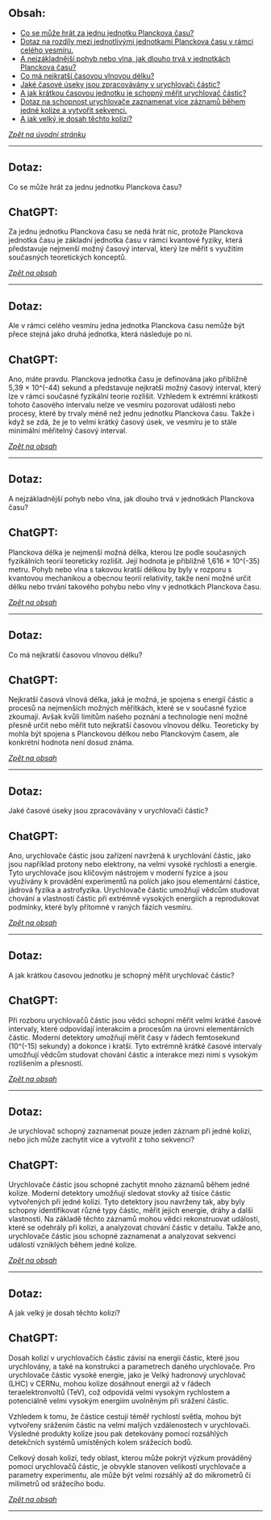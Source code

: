 ## Obsah:

- [Co se může hrát za jednu jednotku Planckova času?](#dotaz)
- [Dotaz na rozdíly mezi jednotlivými jednotkami Planckova času v rámci celého vesmíru.](#dotaz-1)
- [A nejzákladnější pohyb nebo vlna, jak dlouho trvá v jednotkách Planckova času?](#dotaz-2)
- [Co má nejkratší časovou vlnovou délku?](#dotaz-3)
- [Jaké časové úseky jsou zpracovávány v urychlovači částic?](#dotaz-4)
- [A jak krátkou časovou jednotku je schopný měřit urychlovač částic?](#dotaz-5)
- [Dotaz na schopnost urychlovače zaznamenat více záznamů během jedné kolize a vytvořit sekvenci.](#dotaz-6)
- [A jak velký je dosah těchto kolizí?](#dotaz-7)


[*Zpět na úvodní stránku*](../README.md)

---

## Dotaz:

Co se může hrát za jednu jednotku Planckova času?

## ChatGPT:

Za jednu jednotku Planckova času se nedá hrát nic, protože Planckova jednotka času je základní jednotka času v rámci kvantové fyziky, která představuje nejmenší možný časový interval, který lze měřit s využitím současných teoretických konceptů.


[*Zpět na obsah*](#obsah)

---

## Dotaz:

Ale v rámci celého vesmíru jedna jednotka Planckova času nemůže být přece stejná jako druhá jednotka, která následuje po ní.

## ChatGPT:

Ano, máte pravdu. Planckova jednotka času je definována jako přibližně 5,39 × 10^(-44) sekund a představuje nejkratší možný časový interval, který lze v rámci současné fyzikální teorie rozlišit. Vzhledem k extrémní krátkosti tohoto časového intervalu nelze ve vesmíru pozorovat události nebo procesy, které by trvaly méně než jednu jednotku Planckova času. Takže i když se zdá, že je to velmi krátký časový úsek, ve vesmíru je to stále minimální měřitelný časový interval.


[*Zpět na obsah*](#obsah)

---

## Dotaz:

A nejzákladnější pohyb nebo vlna, jak dlouho trvá v jednotkách Planckova času?

## ChatGPT:

Planckova délka je nejmenší možná délka, kterou lze podle současných fyzikálních teorií teoreticky rozlišit. Její hodnota je přibližně 1,616 × 10^(-35) metru. Pohyb nebo vlna s takovou kratší délkou by byly v rozporu s kvantovou mechanikou a obecnou teorií relativity, takže není možné určit délku nebo trvání takového pohybu nebo vlny v jednotkách Planckova času.


[*Zpět na obsah*](#obsah)

---

## Dotaz:

Co má nejkratší časovou vlnovou délku?

## ChatGPT:

Nejkratší časová vlnová délka, jaká je možná, je spojena s energií částic a procesů na nejmenších možných měřítkách, které se v současné fyzice zkoumají. Avšak kvůli limitům našeho poznání a technologie není možné přesně určit nebo měřit tuto nejkratší časovou vlnovou délku. Teoreticky by mohla být spojena s Planckovou délkou nebo Planckovým časem, ale konkrétní hodnota není dosud známa.


[*Zpět na obsah*](#obsah)

---

## Dotaz:

Jaké časové úseky jsou zpracovávány v urychlovači částic?

## ChatGPT:

Ano, urychlovače částic jsou zařízení navržená k urychlování částic, jako jsou například protony nebo elektrony, na velmi vysoké rychlosti a energie. Tyto urychlovače jsou klíčovým nástrojem v moderní fyzice a jsou využívány k provádění experimentů na polích jako jsou elementární částice, jádrová fyzika a astrofyzika. Urychlovače částic umožňují vědcům studovat chování a vlastnosti částic při extrémně vysokých energiích a reprodukovat podmínky, které byly přítomné v raných fázích vesmíru.


[*Zpět na obsah*](#obsah)

---

## Dotaz:

A jak krátkou časovou jednotku je schopný měřit urychlovač částic?

## ChatGPT:

Při rozboru urychlovačů částic jsou vědci schopni měřit velmi krátké časové intervaly, které odpovídají interakcím a procesům na úrovni elementárních částic. Moderní detektory umožňují měřit časy v řádech femtosekund (10^(-15) sekundy) a dokonce i kratší. Tyto extrémně krátké časové intervaly umožňují vědcům studovat chování částic a interakce mezi nimi s vysokým rozlišením a přesností.


[*Zpět na obsah*](#obsah)

---

## Dotaz:

Je urychlovač schopný zaznamenat pouze jeden záznam při jedné kolizi, nebo jich může zachytit více a vytvořit z toho sekvenci?

## ChatGPT:

Urychlovače částic jsou schopné zachytit mnoho záznamů během jedné kolize. Moderní detektory umožňují sledovat stovky až tisíce částic vytvořených při jedné kolizi. Tyto detektory jsou navrženy tak, aby byly schopny identifikovat různé typy částic, měřit jejich energie, dráhy a další vlastnosti. Na základě těchto záznamů mohou vědci rekonstruovat události, které se odehrály při kolizi, a analyzovat chování částic v detailu. Takže ano, urychlovače částic jsou schopné zaznamenat a analyzovat sekvenci událostí vzniklých během jedné kolize.


[*Zpět na obsah*](#obsah)

---

## Dotaz:

A jak velký je dosah těchto kolizí?

## ChatGPT:

Dosah kolizí v urychlovačích částic závisí na energii částic, které jsou urychlovány, a také na konstrukci a parametrech daného urychlovače. Pro urychlovače částic vysoké energie, jako je Velký hadronový urychlovač (LHC) v CERNu, mohou kolize dosáhnout energií až v řádech teraelektronvoltů (TeV), což odpovídá velmi vysokým rychlostem a potenciálně velmi vysokým energiím uvolněným při srážení částic.

Vzhledem k tomu, že částice cestují téměř rychlostí světla, mohou být vytvořeny srážením částic na velmi malých vzdálenostech v urychlovači. Výsledné produkty kolize jsou pak detekovány pomocí rozsáhlých detekčních systémů umístěných kolem srážecích bodů.

Celkový dosah kolizí, tedy oblast, kterou může pokrýt výzkum prováděný pomocí urychlovačů částic, je obvykle stanoven velikostí urychlovače a parametry experimentu, ale může být velmi rozsáhlý až do mikrometrů či milimetrů od srážecího bodu.

[*Zpět na obsah*](#obsah)

---
